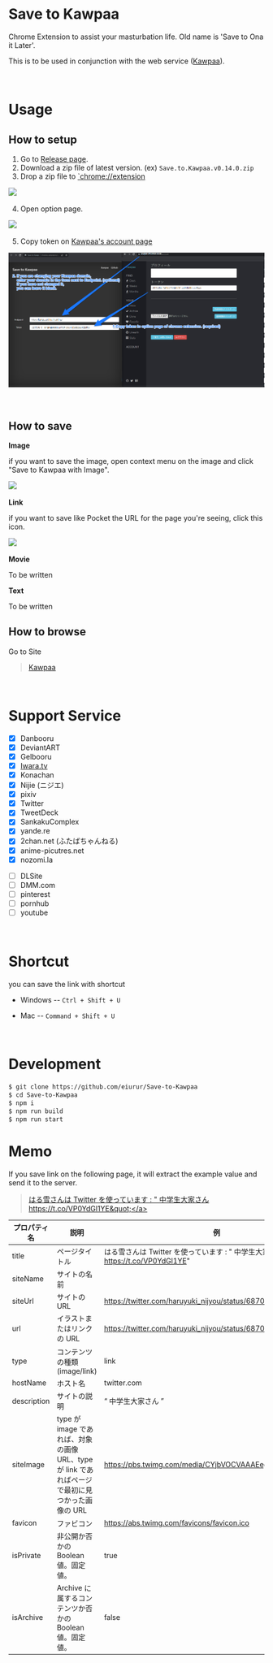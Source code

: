 # Save to Kawpaa

Chrome Extension to assist your masturbation life. Old name is 'Save to Ona it
Later'.

This is to be used in conjunction with the web service
(<a href="https://kawpaa.eiurur.xyz/" target="_blank">Kawpaa</a>).

<br>

# Usage

## How to setup

1. Go to <a href="https://github.com/eiurur/Save-to-Kawpaa/releases" target="_blank">Release page</a>.
2. Download a zip file of latest version. (ex) `Save.to.Kawpaa.v0.14.0.zip`
3. Drop a zip file to <a href="chrome://extension" target="_blank">`chrome://extension</a>

![](https://github.com/eiurur/Save-to-Kawpaa/raw/master/images/description/drop.jpg)

4. Open option page.

![](https://github.com/eiurur/Save-to-Kawpaa/raw/master/images/description/open_option.jpg)

5. Copy token on <a href="https://kawpaa.eiurur.xyz/account" target="_blank">Kawpaa's account page</a>

![](https://github.com/eiurur/Save-to-Kawpaa/raw/master/images/description/copy.jpg)

<br>

## How to save

**Image**

if you want to save the image, open context menu on the image and click "Save to
Kawpaa with Image".

![](https://github.com/eiurur/Save-to-Kawpaa/raw/master/images/image.png)

**Link**

if you want to save like Pocket the URL for the page you're seeing, click this
icon.

![](https://github.com/eiurur/Save-to-Kawpaa/raw/master/images/link.png)

**Movie**

To be written

**Text**

To be written

## How to browse

Go to Site

> <a href="https://kawpaa.eiurur.xyz/" target="_blank">Kawpaa</a>

<br>

# Support Service

- [x] Danbooru
- [x] DeviantART
- [x] Gelbooru
- [x] <a href="http://ecchi.iwara.tv" target="_blank">Iwara.tv</a>
- [x] Konachan
- [x] Nijie (ニジエ)
- [x] pixiv
- [x] Twitter
- [x] TweetDeck
- [x] SankakuComplex
- [x] yande.re
- [x] 2chan.net (ふたばちゃんねる)
- [x] anime-picutres.net
- [x] nozomi.la

* [ ] DLSite
* [ ] DMM.com
* [ ] pinterest
* [ ] pornhub
* [ ] youtube

<br>

# Shortcut

you can save the link with shortcut

- Windows -- `Ctrl + Shift + U`

- Mac -- `Command + Shift + U`

<br>

# Development

    $ git clone https://github.com/eiurur/Save-to-Kawpaa
    $ cd Save-to-Kawpaa
    $ npm i
    $ npm run build
    $ npm run start

# Memo

If you save link on the following page, it will extract the example value and send it to the server.

> <a href="https://twitter.com/haruyuki_nijyou/status/687040101721874432" target="_blank">はる雪さんは Twitter を使っています : &quot; 中学生大家さん
> https://t.co/VP0YdGl1YE&quot;</a>

| プロパティ名 | 説明                                                                                            | 例                                                                              | デフォルトのクエリ                              |
| ------------ | ----------------------------------------------------------------------------------------------- | ------------------------------------------------------------------------------- | ----------------------------------------------- |
| title        | ページタイトル                                                                                  | はる雪さんは Twitter を使っています : " 中学生大家さん https://t.co/VP0YdGl1YE" | \$('head title').text()                         |
| siteName     | サイトの名前                                                                                    |                                                                                 | \$('meta[property="og:site_name"]').text()      |
| siteUrl      | サイトの URL                                                                                    | https://twitter.com/haruyuki_nijyou/status/687040101721874432                   | \$(location).attr('href')                       |
| url          | イラストまたはリンクの URL                                                                      | https://twitter.com/haruyuki_nijyou/status/687040101721874432                   |                                                 |
| type         | コンテンツの種類 (image/link)                                                                   | link                                                                            |                                                 |
| hostName     | ホスト名                                                                                        | twitter.com                                                                     | location.host                                   |
| description  | サイトの説明                                                                                    | “ 中学生大家さん ”                                                              | \$('meta[name="description"]').attr('content')  |
| siteImage    | type が image であれば、対象の画像 URL、type が link であればページで最初に見つかった画像の URL | https://pbs.twimg.com/media/CYjbVOCVAAAEegD.png:large                           | \$('meta[property="og:image"]').attr('content') |
| favicon      | ファビコン                                                                                      | https://abs.twimg.com/favicons/favicon.ico                                      | \$('link[rel="shortcut icon"]').prop('href')    |
| isPrivate    | 非公開か否かの Boolean 値。固定値。                                                             | true                                                                            |                                                 |
| isArchive    | Archive に属するコンテンツか否かの Boolean 値。固定値。                                         | false                                                                           |                                                 |
